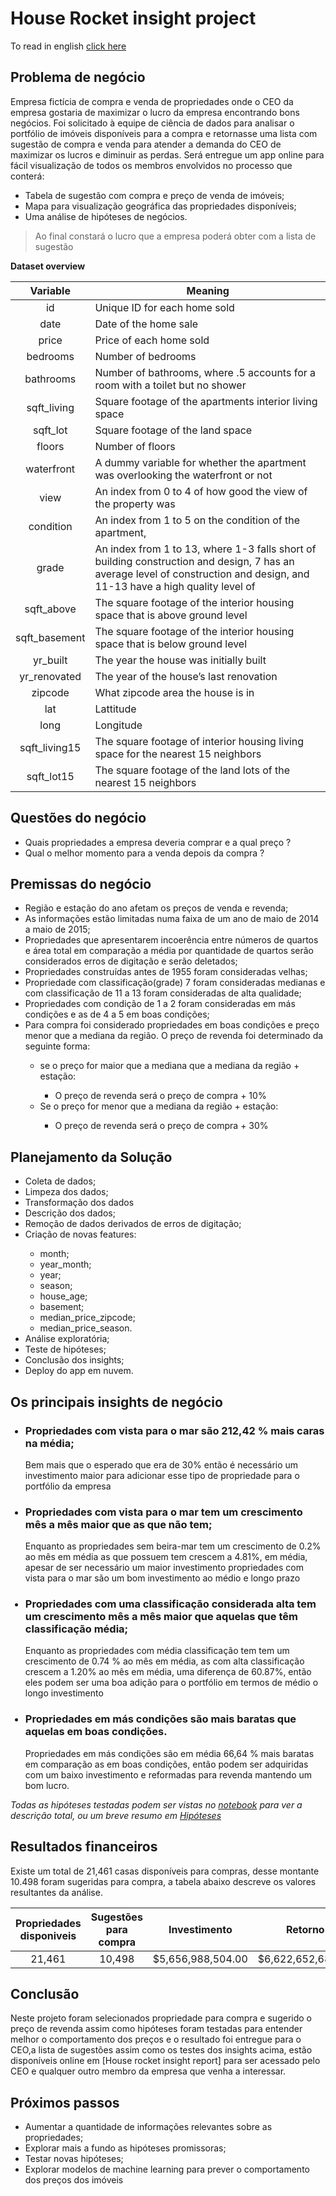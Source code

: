 # House Rocket insight project
To read in english [click here](https://github.com/lavinomenezes/House_rocket_insight_project/blob/main/English/Readme_english.md)

## Problema de negócio

Empresa fictícia de compra e venda de propriedades onde o CEO da empresa gostaria de maximizar o lucro da empresa encontrando bons negócios. Foi solicitado à equipe de ciência de dados para analisar o portfólio de imóveis disponíveis para a compra e retornasse uma lista com sugestão de compra e venda para atender a demanda do CEO de maximizar os lucros e diminuir as perdas.
Será entregue um app online para fácil visualização de todos os membros envolvidos no processo que conterá:  

<ul>
<li>Tabela de sugestão com compra e preço de venda de imóveis;</li>
<li>Mapa para visualização geográfica das propriedades disponíveis;</li>
<li>Uma análise de hipóteses de negócios.</li>
</ul>

>Ao final constará o lucro que a empresa poderá obter com a lista de sugestão


**Dataset overview**


| **Variable** | **Meaning** |
|:----------:|---------|
|id        |Unique ID for each home sold|
|date|Date of the home sale |
|price| Price of each home sold |
|bedrooms| Number of bedrooms |
|bathrooms| Number of bathrooms, where .5 accounts for a room with a toilet but no shower |
|sqft_living| Square footage of the apartments interior living space |
|sqft_lot| Square footage of the land space |
|floors |Number of floors |
|waterfront |A dummy variable for whether the apartment was overlooking the waterfront or not |
|view |An index from 0 to 4 of how good the view of the property was |
|condition |An index from 1 to 5 on the condition of the apartment, |
|grade |An index from 1 to 13, where 1-3 falls short of building construction and design, 7 has an average level of construction and design, and 11-13 have a high quality level of |construction and design. |
|sqft_above |The square footage of the interior housing space that is above ground level |
|sqft_basement |The square footage of the interior housing space that is below ground level |
|yr_built |The year the house was initially built |
|yr_renovated |The year of the house’s last renovation |
|zipcode | What zipcode area the house is in |
|lat |Lattitude |
|long |Longitude |
|sqft_living15 |The square footage of interior housing living space for the nearest 15 neighbors |
|sqft_lot15 |The square footage of the land lots of the nearest 15 neighbors |



##  Questões do negócio

<ul>
<li>Quais propriedades a empresa deveria comprar e a qual preço ?
</li>
<li>Qual o melhor momento para a venda depois da compra ?
</li>
</ul>

##  Premissas do negócio

<ul>
<li>Região e estação do ano afetam os preços de venda e revenda;
</li>
<li>As informações estão limitadas numa faixa de um ano de maio de 2014 a maio de 2015;
</li>
<li>Propriedades que apresentarem incoerência  entre números de quartos e área total em comparação a média por quantidade de quartos serão considerados erros de digitação e serão deletados;
</li>
<li>Propriedades construídas antes de 1955 foram consideradas velhas;</li>
<li>Propriedade com classificação(grade) 7 foram consideradas medianas e com classificação de 11 a 13 foram consideradas de alta qualidade;</li>
<li>Propriedades com condição de 1 a 2 foram consideradas em más condições e as de 4 a 5 em boas condições;</li>


<li>Para compra  foi considerado propriedades em boas condições e preço menor que a mediana da região. O preço de revenda foi determinado da seguinte forma:</li>
 <ul>
<li>se o preço for maior que a mediana que a mediana da região + estação:</li>
 <ul>
 <li>O  preço de revenda será o preço de compra + 10%</li>
</ul>
<li>Se o preço for menor que a mediana da região + estação:</li>
<ul>
<li>O preço de revenda será o preço de compra + 30%</li>
</ul>  
 </ul>
</ul>

## Planejamento da Solução
<ul>
 <li>Coleta de dados;</li>
 <li>Limpeza dos dados;</li>
 <li>Transformação dos dados</li>
 <li>Descrição dos dados;</li>
 <li>Remoção de dados derivados de erros de digitação;</li>
 <li>Criação de novas features:</li>
 <ul>
 <li>month;</li>
 <li>year_month;</li>
 <li>year;</li>
 <li>season;</li>
 <li>house_age;</li>
 <li>basement;</li>
 <li>median_price_zipcode;</li>
 <li>median_price_season.</li>
 </ul>
 <li>Análise exploratória;</li>
 <li>Teste de hipóteses;</li>
 <li>Conclusão dos insights;</li>
 <li>Deploy do app em nuvem.</li>
</ul>

##  Os  principais insights de negócio

<ul>
<h3><li><strong>Propriedades com vista para o mar são 212,42 % mais caras na média;</strong></li> </h3>

Bem mais que o esperado que era de 30% então é necessário um investimento maior para adicionar esse tipo de propriedade para o portfólio da empresa

 
<h3><strong><li>Propriedades com vista para o mar tem um crescimento mês a mês maior que as que não tem;</strong></li></h3> 

Enquanto as propriedades sem beira-mar tem um crescimento de 0.2% ao mês em média as que possuem tem crescem a 4.81%, em média, apesar de ser necessário um maior investimento propriedades com vista para o mar são um bom investimento ao médio e longo prazo


<h3><strong><li>Propriedades com uma classificação considerada alta tem um crescimento mês a mês maior que aquelas que têm classificação média;</strong></li></h3>

Enquanto as propriedades com média classificação tem tem um crescimento de 0.74 % ao mês em média, as com alta classificação crescem a 1.20% ao mês em média, uma diferença de 60.87%, então eles podem ser uma boa adição para o portfólio em termos de médio o longo investimento


<h3><strong><li>Propriedades em más condições são mais baratas que aquelas em boas condições.</strong></li></h3>

Propriedades em más condições são em média 66,64 % mais baratas em comparação as em boas condições, então podem ser adquiridas com um baixo investimento e reformadas para revenda mantendo um bom lucro.
</ul>

<i>Todas as hipóteses testadas podem ser vistas no [notebook](https://github.com/lavinomenezes/House_rocket_insight_project/blob/main/notebooks/House_rocket_notebook.ipynb) para ver a descrição total, ou um breve resumo em [Hipóteses](https://github.com/lavinomenezes/House_rocket_insight_project/blob/main/Hipoteses.md)</i>

## Resultados financeiros


Existe um total de 21,461 casas disponíveis para compras, desse montante 10.498 foram sugeridas para compra, a tabela abaixo descreve os valores resultantes da análise.



| Propriedades disponiveis | Sugestões para compra | Investimento | Retorno | Lucro |
|:----------------------:|:--------------------:|:-------------:|:--------:|:--------:|
| 21,461 | 10,498 | $5,656,988,504.00 | $6,622,652,682.20 | $965,664,178.2 |




##  Conclusão

Neste projeto foram selecionados propriedade para compra e sugerido o preço de revenda assim como hipóteses foram testadas para entender melhor o comportamento dos preços e o resultado foi entregue para o CEO,a lista de sugestões assim como os testes dos insights acima, estão disponíveis online em [House rocket insight report] para ser acessado pelo CEO e qualquer outro membro da empresa que venha a interessar.







##  Próximos passos

<ul>
<li>Aumentar a quantidade de informações relevantes sobre as propriedades;
</li>
<li>Explorar mais a fundo as hipóteses promissoras; 
</li>
<li>Testar novas hipóteses;</li>
<li>Explorar modelos de machine learning para prever o comportamento dos preços dos imóveis</li>
</ul>
